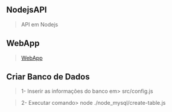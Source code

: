## NodejsAPI
> API em Nodejs
## WebApp
> [WebApp](https://github.com/dcandrade19/VuejsWebApp)

## Criar Banco de Dados
 > 1- Inserir as informações do banco em> src/config.js

 > 2- Executar comando> node ./node_mysql/create-table.js
